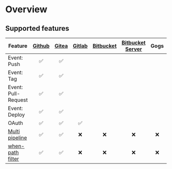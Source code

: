 # Overview

## Supported features

| Feature | [Github](github/) | [Gitea](gitea/) | [Gitlab](gitlab/) | [Bitbucket](bitbucket/) | [Bitbucket Server](bitbucket_server/) | Gogs | Coding | Gerrit |
| --- | :---: | :---: | :---: | :---: | :---: | :---: | :---: | :---: |
| Event: Push | :white_check_mark: | :white_check_mark: |
| Event: Tag | :white_check_mark: | :white_check_mark: |
| Event: Pull-Request | :white_check_mark: | :white_check_mark: |
| Event: Deploy | :white_check_mark: | :white_check_mark: |
| OAuth | :white_check_mark: | :white_check_mark: | :white_check_mark: |
| [Multi pipeline](/docs/usage/multi-pipeline) | :white_check_mark: | :white_check_mark: | :x: | :x: | :x: | :x: | :x: | :x: |
| [when-path filter](docs/usage/pipeline-syntax#path) | :white_check_mark: | :white_check_mark: | :x: | :x: | :x: | :x: | :x: | :x: |
